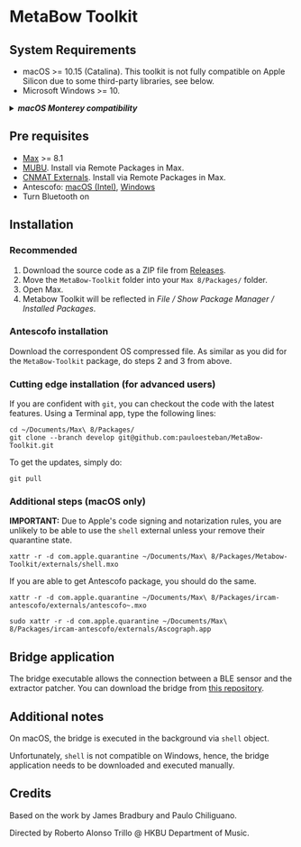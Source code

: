 # MetaBow Toolkit

## System Requirements

- macOS >= 10.15 (Catalina). This toolkit is not fully compatible on Apple Silicon due to some third-party libraries, see below.
- Microsoft Windows >= 10.

<details>
<summary>
<b><i>macOS Monterey compatibility</i></b>
</summary>
Connection from sensor to the toolkit is not possible due to Bluetooth issues on macOS Monterey 12.0 - 12.2.
</details>

## Pre requisites

- [Max](https://cycling74.com/products/max) >= 8.1
- [MUBU](https://forum.ircam.fr/projects/detail/mubu/). Install via Remote Packages in Max.
- [CNMAT Externals](https://cnmat.berkeley.edu/downloads). Install via Remote Packages in Max.
- Antescofo: [macOS (Intel)](https://forge.ircam.fr/p/antescofo/downloads/573/), [Windows](https://forge.ircam.fr/p/antescofo/downloads/495/)
- Turn Bluetooth on

## Installation

### Recommended

1. Download the source code as a ZIP file from [Releases](https://github.com/pauloesteban/MetaBow-Toolkit/releases).
2. Move the `MetaBow-Toolkit` folder into your `Max 8/Packages/` folder.
3. Open Max.
3. Metabow Toolkit will be reflected in _File / Show Package Manager / Installed Packages_.

### Antescofo installation

Download the correspondent OS compressed file. As similar as you did for the `MetaBow-Toolkit` package, do steps 2 and 3 from above.

### Cutting edge installation (for advanced users)

If you are confident with `git`, you can checkout the code with the latest features. Using a Terminal app, type the following lines:

```
cd ~/Documents/Max\ 8/Packages/
git clone --branch develop git@github.com:pauloesteban/MetaBow-Toolkit.git
```

To get the updates, simply do:

```
git pull
```
### Additional steps (macOS only)

**IMPORTANT:** Due to Apple's code signing and notarization rules, you are unlikely to be able to use the `shell` external unless your remove their quarantine state.

```
xattr -r -d com.apple.quarantine ~/Documents/Max\ 8/Packages/Metabow-Toolkit/externals/shell.mxo
```

If you are able to get Antescofo package, you should do the same.

```
xattr -r -d com.apple.quarantine ~/Documents/Max\ 8/Packages/ircam-antescofo/externals/antescofo~.mxo
```

```
sudo xattr -r -d com.apple.quarantine ~/Documents/Max\ 8/Packages/ircam-antescofo/externals/Ascograph.app
```

## Bridge application

The bridge executable allows the connection between a BLE sensor and the extractor patcher. You can download the bridge from [this repository](https://github.com/pauloesteban/sensor-tile-osc).
## Additional notes

On macOS, the bridge is executed in the background via `shell` object.

Unfortunately, `shell` is not compatible on Windows, hence, the bridge application needs to be downloaded and executed manually.

## Credits

Based on the work by James Bradbury and Paulo Chiliguano.

Directed by Roberto Alonso Trillo @ HKBU Department of Music.
